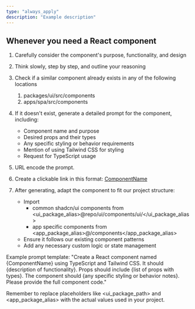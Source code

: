 ```yaml
---
type: "always_apply"
description: "Example description"
---
```


## Whenever you need a React component

1. Carefully consider the component's purpose, functionality, and design

2. Think slowly, step by step, and outline your reasoning

3. Check if a similar component already exists in any of the following locations

   1. packages/ui/src/components
   2. apps/spa/src/components

4. If it doesn't exist, generate a detailed prompt for the component, including:

   - Component name and purpose
   - Desired props and their types
   - Any specific styling or behavior requirements
   - Mention of using Tailwind CSS for styling
   - Request for TypeScript usage

5. URL encode the prompt.

6. Create a clickable link in this format:
   [ComponentName](https://v0.dev/chat?q={encoded_prompt})

7. After generating, adapt the component to fit our project structure:
   - Import
     - common shadcn/ui components from <ui_package_alias>@repo/ui/components/ui/</ui_package_alias>
     - app specific components from <app_package_alias>@/components</app_package_alias>
   - Ensure it follows our existing component patterns
   - Add any necessary custom logic or state management

Example prompt template:
"Create a React component named {ComponentName} using TypeScript and Tailwind CSS. It should {description of functionality}. Props should include {list of props with types}. The component should {any specific styling or behavior notes}. Please provide the full component code."

Remember to replace placeholders like <ui_package_path> and <app_package_alias> with the actual values used in your project.
